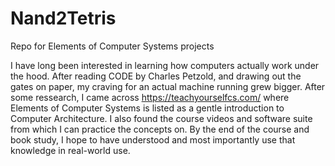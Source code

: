 # Nand2Tetris
Repo for Elements of Computer Systems projects

I have long been interested in learning how computers actually work under the hood. After reading CODE by Charles Petzold, and drawing out the gates on paper, my craving for an actual machine running grew bigger. After some ressearch, I came across https://teachyourselfcs.com/ where Elements of Computer Systems is listed as a gentle introduction to Computer Architecture. I also found the course videos and software suite from which I can practice the concepts on. By the end of the course and book study, I hope to have understood and most importantly use that knowledge in real-world use.
